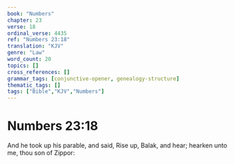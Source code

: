 ```yaml
---
book: "Numbers"
chapter: 23
verse: 18
ordinal_verse: 4435
ref: "Numbers 23:18"
translation: "KJV"
genre: "Law"
word_count: 20
topics: []
cross_references: []
grammar_tags: [conjunctive-opener, genealogy-structure]
thematic_tags: []
tags: ["Bible","KJV","Numbers"]
---
```


# Numbers 23:18

And he took up his parable, and said, Rise up, Balak, and hear; hearken unto me, thou son of Zippor:
